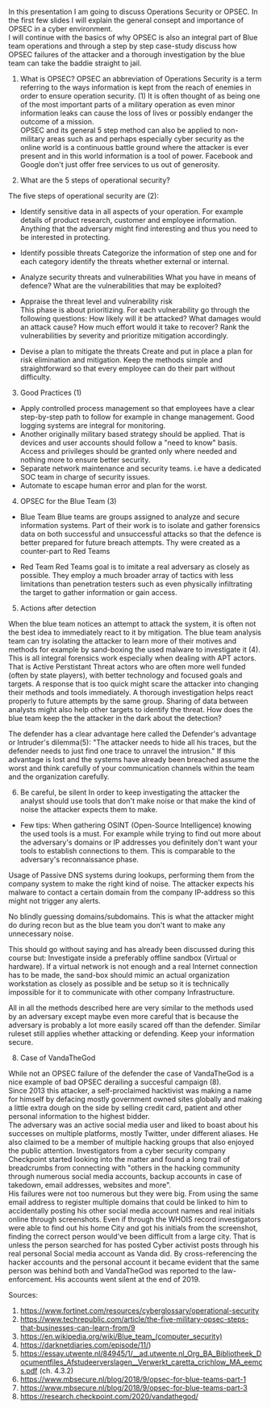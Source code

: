 In this presentation I am going to discuss Operations Security or OPSEC. In the first few slides I will explain the general consept and importance of OPSEC in a cyber environment.  
I will continue with the basics of why OPSEC is also an integral part of Blue team operations and through a step by step case-study discuss how OPSEC failures of the attacker and a thorough investigation by the blue team can take the baddie straight to jail.

1. What is OPSEC?
OPSEC an abbreviation of Operations Security is a term referring to the ways information is kept from the reach of enemies in order to ensure operation security. (1)
It is often thought of as being one of the most important parts of a military operation as even minor information leaks can cause the loss of lives or possibly endanger the outcome of a mission.  
OPSEC and its general 5 step method can also be applied to non-military areas such as and perhaps especially cyber security as the online world is a continuous battle ground where the attacker is ever present and in this world information is a tool of power. Facebook and Google don't just offer free services to us out of generosity. 

2. What are the 5 steps of operational security?

The five steps of operational security are (2): 

* Identify sensitive data in all aspects of your operation. For example details of product research, customer and employee information. Anything that the adversary might find interesting and thus you need to be interested in protecting.

* Identify possible threats
Categorize the information of step one and for each category identify the threats whether external or internal. 

* Analyze security threats and vulnerabilities
What you have in means of defence? What are the vulnerabilities that may be exploited?

* Appraise the threat level and vulnerability risk  
This phase is about prioritizing. For each vulnerability go through the following questions:
How likely will it be attacked?
What damages would an attack cause?
How much effort would it take to recover? 
Rank the vulnerabilities by severity and prioritize mitigation accordingly.

* Devise a plan to mitigate the threats
Create and put in place a plan for risk elimination and mitigation. Keep the methods simple and straightforward so that every employee can do their part without difficulty. 

3. Good Practices (1)

* Apply controlled process management so that employees have a clear step-by-step path to follow for example in change management. Good logging systems are integral for monitoring.
* Another originally military based strategy should be applied. That is devices and user accounts should follow a "need to know" basis. Access and privileges should be granted only where needed and nothing more to ensure better security.
* Separate network maintenance and security teams. i.e have a dedicated SOC team in charge of security issues. 
* Automate to escape human error and plan for the worst.


4. OPSEC for the Blue Team (3)
 
* Blue Team 
Blue teams are groups assigned to analyze and secure information systems. Part of their work is to isolate and gather forensics data on both successful and unsuccessful attacks so that the defence is better prepared for future breach attempts. Thy were created as a counter-part to Red Teams  

* Red Team
Red Teams goal is to imitate a real adversary as closely as possible. They employ a much broader array of tactics with less limitations than penetration testers such as even physically infiltrating the target to gather information or gain access.  

5. Actions after detection

When the blue team notices an attempt to attack the system, it is often not the best idea to immediately react to it by mitigation. The blue team analysis team can try isolating the attacker to learn more of their motives and methods for example by sand-boxing the used malware to investigate it (4). This is all integral forensics work especially when dealing with APT actors. That is Active Perstistant Threat actors who are often more well funded (often by state players), with better technology and focused goals and targets.
A response that is too quick might scare the attacker into changing their methods and tools immediately. A thorough investigation helps react properly to future attempts by the same group. Sharing of data between analysts might also help other targets to identify the threat.
How does the blue team keep the the attacker in the dark about the detection?  

The defender has a clear advantage here called the Defender's advantage or Intruder's dilemma(5): "The attacker needs to hide all his traces, but the defender needs to just find one trace to unravel the intrusion." 
If this advantage is lost and the systems have already been breached assume the worst and think carefully of your communication channels within the team and the organization carefully.

6. Be careful, be silent
In order to keep investigating the attacker the analyst should use tools that don't make noise or that make the kind of noise the attacker expects them to make. 

* Few tips: 
When gathering OSINT (Open-Source Intelligence) knowing the used tools is a must. For example while trying to find out more about the adversary's domains or IP addresses you definitely don't want your tools to establish connections to them. This is comparable to the adversary's reconnaissance phase. 

Usage of Passive DNS systems during lookups, performing them from the company system to make the right kind of noise. The attacker expects his malware to contact a certain domain from the company IP-address so this might not trigger any alerts. 

No blindly guessing domains/subdomains. This is what the attacker might do during recon but as the blue team you don't want to make any unnecessary noise.

This should go without saying and has already been discussed during this course but:
Investigate inside a preferably offline sandbox (Virtual or hardware). If a virtual network is not enough and a real Internet connection has to be made, the sand-box should mimic an actual organization workstation as closely as possible and be setup so it is technically impossible for it to communicate with other company Infrastructure.  
  
All in all the methods described here are very similar to the methods used by an adversary except maybe even more careful that is because the adversary is probably a lot more easily scared off than the defender. Similar ruleset still applies whether attacking or defending. Keep your information secure.
 
8. Case of VandaTheGod
  
While not an OPSEC failure of the defender the case of VandaTheGod is a nice example of bad OPSEC derailing a succesful campaign (8).  
Since 2013 this attacker, a self-proclaimed hacktivist was making a name for himself by defacing mostly government owned sites globally and making a little extra dough on the side by selling credit card, patient and other personal information to the highest bidder.  
The adversary was an active social media user and liked to boast about his successes on multiple platforms, mostly Twitter, under different aliases. He also claimed to be a member of multiple hacking groups that also enjoyed the public attention.
Investigators from a cyber security company Checkpoint started looking into the matter and found a long trail of breadcrumbs from connecting with "others in the hacking community through numerous social media accounts, backup accounts in case of takedown, email addresses, websites and more".  
His failures were not too numerous but they were big. From using the same email address to register multiple domains that could be linked to him  to accidentally posting his other social media account names and real initials online through screenshots.
Even if through the WHOIS record investigators were able to find out his home City and got his initials from the screenshot, finding the correct person would've been difficult from a large city. That is unless the person searched for has posted Cyber activist posts through his real personal Social media account as Vanda did. By cross-referencing the hacker accounts and the personal account it became evident that the same person was behind both and VandaTheGod was reported to the law-enforcement. His accounts went silent at the end of 2019.



Sources:
1) https://www.fortinet.com/resources/cyberglossary/operational-security  
2) https://www.techrepublic.com/article/the-five-military-opsec-steps-that-businesses-can-learn-from/9  
3) https://en.wikipedia.org/wiki/Blue_team_(computer_security)  
4) https://darknetdiaries.com/episode/11/)
5) https://essay.utwente.nl/84945/1/__ad.utwente.nl_Org_BA_Bibliotheek_Documentfiles_Afstudeerverslagen__Verwerkt_caretta_crichlow_MA_eemcs.pdf (ch. 4.3.2)
6) https://www.mbsecure.nl/blog/2018/9/opsec-for-blue-teams-part-1
7) https://www.mbsecure.nl/blog/2018/9/opsec-for-blue-teams-part-3
8) https://research.checkpoint.com/2020/vandathegod/

  
